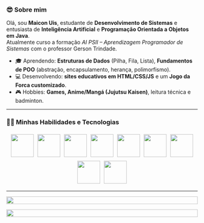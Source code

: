 ### 😎 **Sobre mim**  
Olá, sou **Maicon Uis**, estudante de **Desenvolvimento de Sistemas** e entusiasta de **Inteligência Artificial** e **Programação Orientada a Objetos em Java**.  
Atualmente curso a formação *AI PSII – Aprendizagem Programador de Sistemas* com o professor Gerson Trindade.  

- 🎓 Aprendendo: **Estruturas de Dados** (Pilha, Fila, Lista), **Fundamentos de POO** (abstração, encapsulamento, herança, polimorfismo).  
- 💻 Desenvolvendo: **sites educativos em HTML/CSS/JS** e um **Jogo da Forca customizado**.  
- 🎮 Hobbies: **Games, Anime/Mangá (Jujutsu Kaisen)**, leitura técnica e badminton.  

---

### 🧑‍💻 **Minhas Habilidades e Tecnologias**  

<div style="display: flex; flex-wrap: wrap; justify-content: center;">

  <img src="https://techstack-generator.vercel.app/github-icon.svg" width="60" style="margin: 5px;">
  <img src="https://www.vectorlogo.zone/logos/w3_html5/w3_html5-icon.svg" width="60" style="margin: 5px;">
  <img src="https://www.vectorlogo.zone/logos/w3_css/w3_css-official.svg" width="60" style="margin: 5px;">
  <img src="https://techstack-generator.vercel.app/js-icon.svg" width="60" style="margin: 5px;">
  <img src="https://techstack-generator.vercel.app/java-icon.svg" width="60" style="margin: 5px;">
  <img src="https://techstack-generator.vercel.app/mysql-icon.svg" width="60" style="margin: 5px;">
  <img src="https://www.vectorlogo.zone/logos/linux/linux-icon.svg" width="60" style="margin: 5px;">
  <img src="https://techstack-generator.vercel.app/cpp-icon.svg" width="60" style="margin: 5px;">
  <img src="https://techstack-generator.vercel.app/python-icon.svg" width="60" style="margin: 5px;">
  
</div>

---

<p align="center">
  <img src="https://i.imgur.com/dBaSKWF.gif" height="20" width="100%">
</p>

<p align="center">
  <img src="https://i.imgur.com/dBaSKWF.gif" height="20" width="100%">
</p>
